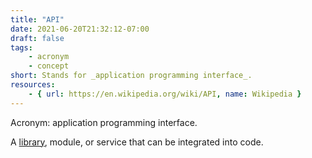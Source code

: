 ```yaml
---
title: "API"
date: 2021-06-20T21:32:12-07:00
draft: false
tags:
    - acronym
    - concept
short: Stands for _application programming interface_.
resources:
    - { url: https://en.wikipedia.org/wiki/API, name: Wikipedia }
---
```


Acronym: application programming interface.

A [library](#library), module, or service that can be integrated into code.
